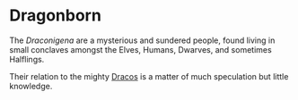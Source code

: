 # Dragonborn

The *Draconigena* are a mysterious and sundered people, found living in small conclaves amongst the Elves, Humans, Dwarves, and sometimes Halflings.

Their relation to the mighty [Dracos](dragons.md) is a matter of much speculation but little knowledge.